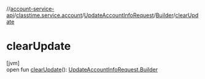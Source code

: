 //[account-service-api](../../../../index.md)/[classtime.service.account](../../index.md)/[UpdateAccountInfoRequest](../index.md)/[Builder](index.md)/[clearUpdate](clear-update.md)

# clearUpdate

[jvm]\
open fun [clearUpdate](clear-update.md)(): [UpdateAccountInfoRequest.Builder](index.md)
